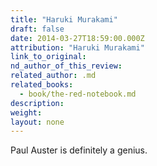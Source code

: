 ```yaml
---
title: "Haruki Murakami"
draft: false
date: 2014-03-27T18:59:00.000Z
attribution: "Haruki Murakami"
link_to_original:
nd_author_of_this_review:
related_author: .md
related_books:
  - book/the-red-notebook.md
description:
weight:
layout: none
---
```

Paul Auster is definitely a genius.

